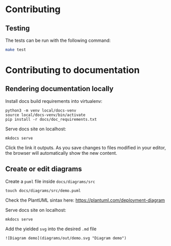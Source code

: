 Contributing
============

Testing
-------

The tests can be run with the following command:
```bash
make test
```

Contributing to documentation
=============================

## Rendering documentation locally

Install docs build requirements into virtualenv:

```
python3 -m venv local/docs-venv
source local/docs-venv/bin/activate
pip install -r docs/doc_requirements.txt
```

Serve docs site on localhost:

```
mkdocs serve
```

Click the link it outputs. As you save changes to files modified in your editor,
the browser will automatically show the new content.

## Create or edit diagrams

Create a `puml` file inside `docs/diagrams/src`

```
touch docs/diagrams/src/demo.puml
```

Check the PlantUML sintax here: <https://plantuml.com/deployment-diagram>

Serve docs site on localhost:

```
mkdocs serve
```

Add the yielded `svg` into the desired `.md` file
```
![Diagram demo](diagrams/out/demo.svg "Diagram demo")
```
